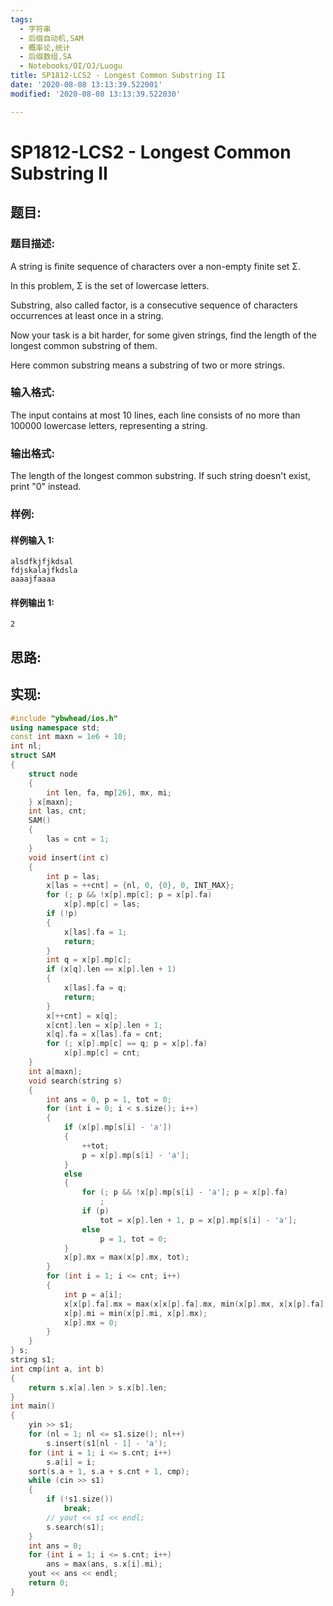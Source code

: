 ```yaml
---
tags:
  - 字符串
  - 后缀自动机,SAM
  - 概率论,统计
  - 后缀数组,SA
  - Notebooks/OI/OJ/Luogu
title: SP1812-LCS2 - Longest Common Substring II
date: '2020-08-08 13:13:39.522001'
modified: '2020-08-08 13:13:39.522030'

---
```


# SP1812-LCS2 - Longest Common Substring II

## 题目:

### 题目描述:

A string is finite sequence of characters over a non-empty finite set Σ.

In this problem, Σ is the set of lowercase letters.

Substring, also called factor, is a consecutive sequence of characters occurrences at least once in a string.

Now your task is a bit harder, for some given strings, find the length of the longest common substring of them.

Here common substring means a substring of two or more strings.

### 输入格式:

The input contains at most 10 lines, each line consists of no more than 100000 lowercase letters, representing a string.

### 输出格式:

The length of the longest common substring. If such string doesn't exist, print "0" instead.

### 样例:

#### 样例输入 1:

```
alsdfkjfjkdsal
fdjskalajfkdsla
aaaajfaaaa
```

#### 样例输出 1:

```
2
```

## 思路:

## 实现:

```cpp
#include "ybwhead/ios.h"
using namespace std;
const int maxn = 1e6 + 10;
int nl;
struct SAM
{
    struct node
    {
        int len, fa, mp[26], mx, mi;
    } x[maxn];
    int las, cnt;
    SAM()
    {
        las = cnt = 1;
    }
    void insert(int c)
    {
        int p = las;
        x[las = ++cnt] = {nl, 0, {0}, 0, INT_MAX};
        for (; p && !x[p].mp[c]; p = x[p].fa)
            x[p].mp[c] = las;
        if (!p)
        {
            x[las].fa = 1;
            return;
        }
        int q = x[p].mp[c];
        if (x[q].len == x[p].len + 1)
        {
            x[las].fa = q;
            return;
        }
        x[++cnt] = x[q];
        x[cnt].len = x[p].len + 1;
        x[q].fa = x[las].fa = cnt;
        for (; x[p].mp[c] == q; p = x[p].fa)
            x[p].mp[c] = cnt;
    }
    int a[maxn];
    void search(string s)
    {
        int ans = 0, p = 1, tot = 0;
        for (int i = 0; i < s.size(); i++)
        {
            if (x[p].mp[s[i] - 'a'])
            {
                ++tot;
                p = x[p].mp[s[i] - 'a'];
            }
            else
            {
                for (; p && !x[p].mp[s[i] - 'a']; p = x[p].fa)
                    ;
                if (p)
                    tot = x[p].len + 1, p = x[p].mp[s[i] - 'a'];
                else
                    p = 1, tot = 0;
            }
            x[p].mx = max(x[p].mx, tot);
        }
        for (int i = 1; i <= cnt; i++)
        {
            int p = a[i];
            x[x[p].fa].mx = max(x[x[p].fa].mx, min(x[p].mx, x[x[p].fa].len));
            x[p].mi = min(x[p].mi, x[p].mx);
            x[p].mx = 0;
        }
    }
} s;
string s1;
int cmp(int a, int b)
{
    return s.x[a].len > s.x[b].len;
}
int main()
{
    yin >> s1;
    for (nl = 1; nl <= s1.size(); nl++)
        s.insert(s1[nl - 1] - 'a');
    for (int i = 1; i <= s.cnt; i++)
        s.a[i] = i;
    sort(s.a + 1, s.a + s.cnt + 1, cmp);
    while (cin >> s1)
    {
        if (!s1.size())
            break;
        // yout << s1 << endl;
        s.search(s1);
    }
    int ans = 0;
    for (int i = 1; i <= s.cnt; i++)
        ans = max(ans, s.x[i].mi);
    yout << ans << endl;
    return 0;
}
```
